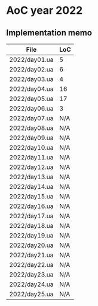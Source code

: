 # AoC year 2022

## Implementation memo

|    File       | LoC  |
|---------------|------|
| 2022/day01.ua | 5 |
| 2022/day02.ua | 6 |
| 2022/day03.ua | 4 |
| 2022/day04.ua | 16 |
| 2022/day05.ua | 17 |
| 2022/day06.ua | 3 |
| 2022/day07.ua | N/A |
| 2022/day08.ua | N/A |
| 2022/day09.ua | N/A |
| 2022/day10.ua | N/A |
| 2022/day11.ua | N/A |
| 2022/day12.ua | N/A |
| 2022/day13.ua | N/A |
| 2022/day14.ua | N/A |
| 2022/day15.ua | N/A |
| 2022/day16.ua | N/A |
| 2022/day17.ua | N/A |
| 2022/day18.ua | N/A |
| 2022/day19.ua | N/A |
| 2022/day20.ua | N/A |
| 2022/day21.ua | N/A |
| 2022/day22.ua | N/A |
| 2022/day23.ua | N/A |
| 2022/day24.ua | N/A |
| 2022/day25.ua | N/A |
